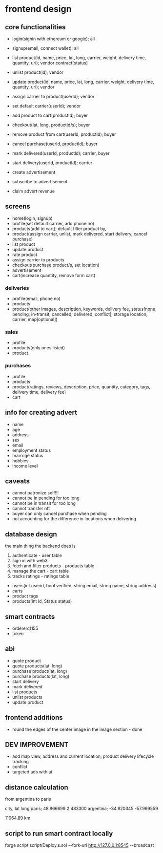 # frontend design

## core functionalities

- login(signin with ethereum or google); all
- signup(email, connect wallet); all

- list product(id, name, price, lat, long, carrier, weight, delivery time, quantity, uri); vendor contract[status]
- unlist product(id); vendor
- update product(id, name, price, lat, long, carrier, weight, delivery time, quantity, uri); vendor
- assign carrier to product(userId); vendor
- set default carrier(userId); vendor

<!-- - rate product(star rating, comment); buyer -->

- add product to cart(productId); buyer
- checkout(lat, long, productId/s); buyer
- remove product from cart(userId, productId); buyer
- cancel purchase(userId, productId); buyer

- mark delivered(userId, productId); carrier, buyer

- start delivery(userId, productId); carrier

- create advertisement

- subscribe to advertisement

- claim advert revenue

<!-- - faucet(userId) -->

## screens

- home(login, signup)
- profile(set default carrier, add phone no)
- products(add to cart); default filter product by,
- product(assign carrier, unlist, mark delivered, start delivery, cancel purchase)
- list product
- update product
- rate product
- assign carrier to products
- checkout(purchase product/s, set location)
- advertisement
- cart(increase quantity, remove form cart)

### deliveries

- profile(email, phone no)
- products
- product(other images, description, keywords, delivery fee, status[none, pending, in-transit, cancelled, delivered, conflict], storage location, carrier, map[optional])

### sales

- profile
- products(only ones listed)
- product

### purchases

- profile
- products
- product(ratings, reviews, description, price, quantity, category, tags, delivery time, delivery fee)
- cart

## info for creating advert

- name
- age
- address
- sex
- email
- employment status
- marrrige status
- hobbies
- income level

## caveats

- cannot patronize self!!!
- cannot be in pending for too long
- cannot be in transit for too long
- cannot transfer nft
- buyer can only cancel purchase when pending
- not accounting for the difference in locations when delivering

## database design

the main thing the backend does is

1. authenticate - user table
2. sign in with web3
3. fetch and filter products - products table
4. manage the cart - cart table
5. tracks ratings - ratings table
<!-- 2. send and store files -->

- users(int userid, bool verified, string email, string name, string address)
- carts
- product tags
- products(int id, Status status)

## smart contracts

- ordererc1155
- token

## abi

- quote product
- quote products(lat, long)
- purchase product(lat, long)
- purchase products(lat, long)
- start delivery
- mark delivered
- list products
- unlist products
- update product

## frontend additions

- round the edges of the center image in the image section - done
<!-- add more here -->

## DEV IMPROVEMENT

- add map view, address and current location; product delivery lifecycle tracking
- conflict
- targeted ads with ai

## distance calculation

from argentina to paris

city, lat long
paris; 48.866699 2.483300
argentina; -34.920345 -57.969559

11064.89 km

## script to run smart contract locally

forge script script/Deploy.s.sol --fork-url http://127.0.0.1:8545 --broadcast
